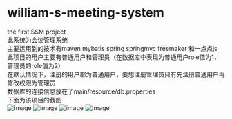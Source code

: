 # william-s-meeting-system
the first SSM project<br>
此系统为会议管理系统<br>
主要运用到的技术有maven mybatis spring springmvc freemaker 和一点点js<br>
此项目的用户主要有普通用户和管理员（在数据库中表现为普通用户role值为1，管理员的role值为2）<br>
在默认情况下，注册的用户都为普通用户，要想注册管理员只有先注册普通用户再修改权限为管理员<br>
数据库的连接信息放在了main/resource/db.properties<br>
下面为该项目的截图<br>
![image](https://user-images.githubusercontent.com/81452113/122359450-26e55e00-cf88-11eb-8e39-99eadacf0ac2.png)
![image](https://user-images.githubusercontent.com/81452113/122359521-3369b680-cf88-11eb-878f-ff9639aadc2f.png)
![image](https://user-images.githubusercontent.com/81452113/122359580-4086a580-cf88-11eb-8c43-d3bb9bab97b7.png)
![image](https://user-images.githubusercontent.com/81452113/122359625-4bd9d100-cf88-11eb-8c2e-5a0acb3a4c14.png)


